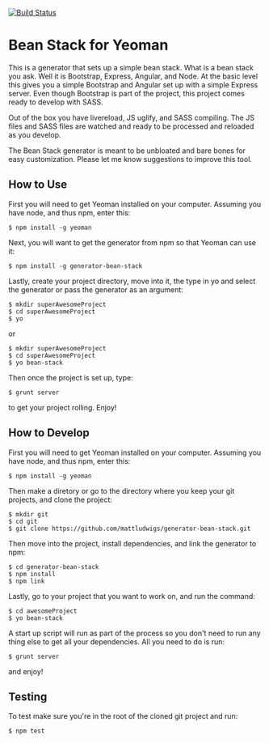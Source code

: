 [![Build Status](https://travis-ci.org/mattludwigs/generator-bean-stack.svg?branch=master)](https://travis-ci.org/mattludwigs/generator-bean-stack)

# Bean Stack for Yeoman

This is a generator that sets up a simple bean stack. What is a bean stack you ask. Well it is Bootstrap, Express, Angular, and Node. At the basic level this gives you a simple Bootstrap and Angular set up with a simple Express server. Even though Bootstrap is part of the project, this project comes ready to develop with SASS.

Out of the box you have livereload, JS uglify, and SASS compiling. The JS files and SASS files are watched and ready to be processed and reloaded as you develop.

The Bean Stack generator is meant to be unbloated and bare bones for easy customization. Please let me know suggestions to improve this tool.

## How to Use

First you will need to get Yeoman installed on your computer. Assuming you have node, and thus npm, enter this:

```
$ npm install -g yeoman
```
Next, you will want to get the generator from npm so that Yeoman can use it:

```
$ npm install -g generator-bean-stack
```

Lastly, create your project directory, move into it, the type in yo and select the generator or pass the generator as an argument:

```
$ mkdir superAwesomeProject
$ cd superAwesomeProject
$ yo
```
or 
```
$ mkdir superAwesomeProject
$ cd superAwesomeProject
$ yo bean-stack
```

Then once the project is set up, type:

```
$ grunt server
```
to get your project rolling. Enjoy!

## How to Develop

First you will need to get Yeoman installed on your computer. Assuming you have node, and thus npm, enter this:

```
$ npm install -g yeoman
```

Then make a diretory or go to the directory where you keep your git projects, and clone the project:

```
$ mkdir git
$ cd git
$ git clone https://github.com/mattludwigs/generator-bean-stack.git
```

Then move into the project, install dependencies, and link the generator to npm:

```
$ cd generator-bean-stack
$ npm install
$ npm link
```
Lastly, go to your project that you want to work on, and run the command:

```
$ cd awesomeProject
$ yo bean-stack
```

A start up script will run as part of the process so you don't need to run any thing else to get all your dependencies. All you need to do is run:

```
$ grunt server
```
and enjoy!

## Testing

To test make sure you're in the root of the cloned git project and run:

```
$ npm test
```